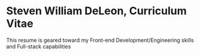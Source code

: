 # Steven William DeLeon, Curriculum Vitae

This resume is geared toward my Front-end Development/Engineering skills and Full-stack capabilities